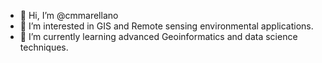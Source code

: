 - 👋 Hi, I’m @cmmarellano
- 👀 I’m interested in GIS and Remote sensing environmental applications.
- 🌱 I’m currently learning advanced Geoinformatics and data science techniques.
<!---  - 💞️ I’m looking to collaborate on ...
- 📫 How to reach me ...   ---!>

<!---
cmmarellano/cmmarellano is a ✨ special ✨ repository because its `README.md` (this file) appears on your GitHub profile.
You can click the Preview link to take a look at your changes.
--->
